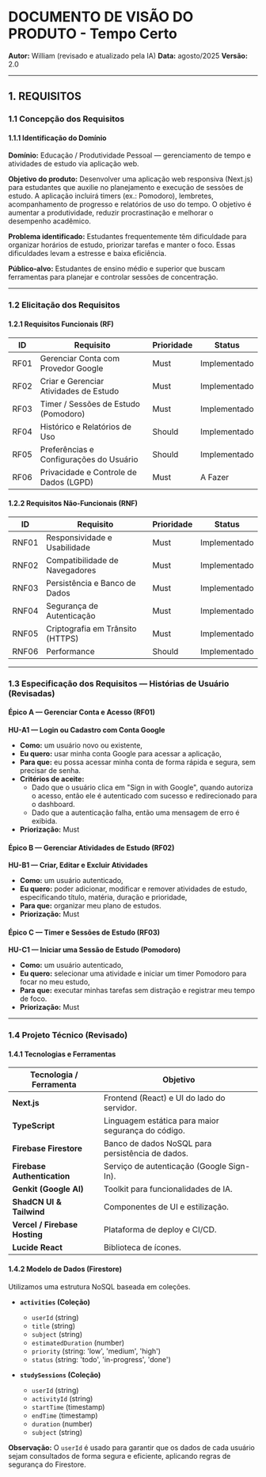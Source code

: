 # DOCUMENTO DE VISÃO DO PRODUTO - Tempo Certo

**Autor:** William (revisado e atualizado pela IA)
**Data:** agosto/2025
**Versão:** 2.0

---

## 1. REQUISITOS

### 1.1 Concepção dos Requisitos

#### 1.1.1 Identificação do Domínio

**Domínio:** Educação / Produtividade Pessoal — gerenciamento de tempo e atividades de estudo via aplicação web.

**Objetivo do produto:**
Desenvolver uma aplicação web responsiva (Next.js) para estudantes que auxilie no planejamento e execução de sessões de estudo. A aplicação incluirá timers (ex.: Pomodoro), lembretes, acompanhamento de progresso e relatórios de uso do tempo. O objetivo é aumentar a produtividade, reduzir procrastinação e melhorar o desempenho acadêmico.

**Problema identificado:**
Estudantes frequentemente têm dificuldade para organizar horários de estudo, priorizar tarefas e manter o foco. Essas dificuldades levam a estresse e baixa eficiência.

**Público‑alvo:**
Estudantes de ensino médio e superior que buscam ferramentas para planejar e controlar sessões de concentração.

---

### 1.2 Elicitação dos Requisitos

#### 1.2.1 Requisitos Funcionais (RF)

| ID   | Requisito                               | Prioridade | Status      |
|------|-----------------------------------------|------------|-------------|
| RF01 | Gerenciar Conta com Provedor Google     | Must       | Implementado|
| RF02 | Criar e Gerenciar Atividades de Estudo  | Must       | Implementado|
| RF03 | Timer / Sessões de Estudo (Pomodoro)    | Must       | Implementado|
| RF04 | Histórico e Relatórios de Uso           | Should     | Implementado|
| RF05 | Preferências e Configurações do Usuário | Should     | Implementado|
| RF06 | Privacidade e Controle de Dados (LGPD)  | Must       | A Fazer     |

#### 1.2.2 Requisitos Não‑Funcionais (RNF)

| ID    | Requisito                      | Prioridade | Status      |
|-------|--------------------------------|------------|-------------|
| RNF01 | Responsividade e Usabilidade   | Must       | Implementado|
| RNF02 | Compatibilidade de Navegadores | Must       | Implementado|
| RNF03 | Persistência e Banco de Dados  | Must       | Implementado|
| RNF04 | Segurança de Autenticação      | Must       | Implementado|
| RNF05 | Criptografia em Trânsito (HTTPS)| Must       | Implementado|
| RNF06 | Performance                    | Should     | Implementado|

---

### 1.3 Especificação dos Requisitos — Histórias de Usuário (Revisadas)

#### Épico A — Gerenciar Conta e Acesso (RF01)

**HU-A1 — Login ou Cadastro com Conta Google**
- **Como:** um usuário novo ou existente,
- **Eu quero:** usar minha conta Google para acessar a aplicação,
- **Para que:** eu possa acessar minha conta de forma rápida e segura, sem precisar de senha.
- **Critérios de aceite:**
    - Dado que o usuário clica em "Sign in with Google", quando autoriza o acesso, então ele é autenticado com sucesso e redirecionado para o dashboard.
    - Dado que a autenticação falha, então uma mensagem de erro é exibida.
- **Priorização:** Must

#### Épico B — Gerenciar Atividades de Estudo (RF02)
**HU-B1 — Criar, Editar e Excluir Atividades**
- **Como:** um usuário autenticado,
- **Eu quero:** poder adicionar, modificar e remover atividades de estudo, especificando título, matéria, duração e prioridade,
- **Para que:** organizar meu plano de estudos.
- **Priorização:** Must

#### Épico C — Timer e Sessões de Estudo (RF03)
**HU-C1 — Iniciar uma Sessão de Estudo (Pomodoro)**
- **Como:** um usuário autenticado,
- **Eu quero:** selecionar uma atividade e iniciar um timer Pomodoro para focar no meu estudo,
- **Para que:** executar minhas tarefas sem distração e registrar meu tempo de foco.
- **Priorização:** Must

---

### 1.4 Projeto Técnico (Revisado)

#### 1.4.1 Tecnologias e Ferramentas

| Tecnologia / Ferramenta | Objetivo                                             |
|-------------------------|------------------------------------------------------|
| **Next.js**             | Frontend (React) e UI do lado do servidor.           |
| **TypeScript**          | Linguagem estática para maior segurança do código.   |
| **Firebase Firestore**  | Banco de dados NoSQL para persistência de dados.     |
| **Firebase Authentication** | Serviço de autenticação (Google Sign-In).          |
| **Genkit (Google AI)**  | Toolkit para funcionalidades de IA.                  |
| **ShadCN UI & Tailwind**| Componentes de UI e estilização.                     |
| **Vercel / Firebase Hosting**| Plataforma de deploy e CI/CD.                   |
| **Lucide React**        | Biblioteca de ícones.                                |

#### 1.4.2 Modelo de Dados (Firestore)

Utilizamos uma estrutura NoSQL baseada em coleções.

- **`activities` (Coleção)**
  - `userId` (string)
  - `title` (string)
  - `subject` (string)
  - `estimatedDuration` (number)
  - `priority` (string: 'low', 'medium', 'high')
  - `status` (string: 'todo', 'in-progress', 'done')

- **`studySessions` (Coleção)**
  - `userId` (string)
  - `activityId` (string)
  - `startTime` (timestamp)
  - `endTime` (timestamp)
  - `duration` (number)
  - `subject` (string)

**Observação:** O `userId` é usado para garantir que os dados de cada usuário sejam consultados de forma segura e eficiente, aplicando regras de segurança do Firestore.
